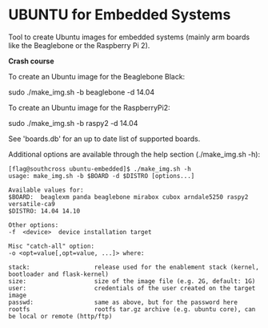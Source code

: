 # UBUNTU for Embedded Systems

Tool to create Ubuntu images for embedded systems (mainly arm boards like the Beaglebone or the Raspberry Pi 2).

**Crash course**

To create an Ubuntu image for the Beaglebone Black:

sudo ./make_img.sh -b beaglebone -d 14.04

To create an Ubuntu image for the RaspberryPi2:

sudo ./make_img.sh -b raspy2 -d 14.04

See 'boards.db' for an up to date list of supported boards.

Additional options are available through the help section (./make_img.sh -h):

```
[flag@southcross ubuntu-embedded]$ ./make_img.sh -h
usage: make_img.sh -b $BOARD -d $DISTRO [options...]

Available values for:
$BOARD:  beaglexm panda beaglebone mirabox cubox arndale5250 raspy2 versatile-ca9
$DISTRO: 14.04 14.10

Other options:
-f  <device>  device installation target

Misc "catch-all" option:
-o <opt=value[,opt=value, ...]> where:

stack:                  release used for the enablement stack (kernel, bootloader and flask-kernel)
size:                   size of the image file (e.g. 2G, default: 1G)
user:                   credentials of the user created on the target image
passwd:                 same as above, but for the password here
rootfs                  rootfs tar.gz archive (e.g. ubuntu core), can be local or remote (http/ftp)
```
